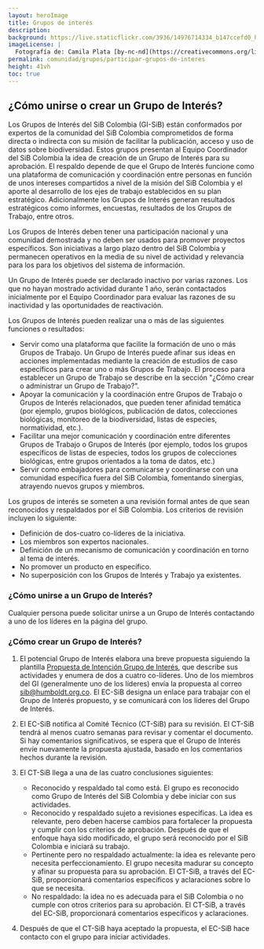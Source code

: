 ```yaml
---
layout: heroImage
title: Grupos de interés
description: 
background: https://live.staticflickr.com/3936/14976714334_b147ccefd0_h.jpg
imageLicense: |
  Fotografía de: Camila Plata [by-nc-nd](https://creativecommons.org/licenses/by-nc-nd/2.0/)  vía [Flickr](https://www.flickr.com/photos/camisilver/14976714334/) 
permalink: comunidad/grupos/participar-grupos-de-interes
height: 41vh
toc: true
---
```




## ¿Cómo unirse o crear un Grupo de Interés?

Los Grupos de Interés del SiB Colombia (GI-SiB) están conformados por expertos de la comunidad del SiB Colombia comprometidos de forma directa o indirecta con su misión de facilitar la publicación, acceso y uso de datos sobre biodiversidad. Estos grupos presentan al Equipo Coordinador del SiB Colombia la idea de creación de un Grupo de Interés para su aprobación. El respaldo depende de que el Grupo de Interés funcione como una plataforma de comunicación y coordinación entre personas en función de unos intereses compartidos a nivel de la misión del SiB Colombia y el aporte al desarrollo de los ejes de trabajo establecidos en su plan estratégico. Adicionalmente los Grupos de Interés generan resultados estratégicos como informes, encuestas, resultados de los Grupos de Trabajo, entre otros.

Los Grupos de Interés deben tener una participación nacional y una comunidad demostrada y no deben ser usados para promover proyectos específicos. Son iniciativas a largo plazo dentro del SiB Colombia y permanecen operativos en la media de su nivel de actividad y relevancia para los para los objetivos del sistema de información.

Un Grupo de Interés puede ser declarado inactivo por varias razones. Los que no hayan mostrado actividad durante 1 año, serán contactados inicialmente por el Equipo Coordinador para evaluar las razones de su inactividad y las oportunidades de reactivación.

Los Grupos de Interés pueden realizar una o más de las siguientes funciones o resultados:

+ Servir como una plataforma que facilite la formación de uno o más Grupos de Trabajo. Un Grupo de Interés puede afinar sus ideas en acciones implementadas mediante la creación de estudios de caso específicos para crear uno o más Grupos de Trabajo. El proceso para establecer un Grupo de Trabajo se describe en la sección "¿Cómo crear o administrar un Grupo de Trabajo?".
+ Apoyar la comunicación y la coordinación entre Grupos de Trabajo o Grupos de Interés relacionados, que pueden tener afinidad temática (por ejemplo, grupos biológicos, publicación de datos, colecciones biológicas, monitoreo de la biodiversidad, listas de especies, normatividad, etc.).
+ Facilitar una mejor comunicación y coordinación entre diferentes Grupos de Trabajo o Grupos de Interés (por ejemplo, todos los grupos específicos de listas de especies, todos los grupos de colecciones biológicas, entre grupos orientados a la toma de datos, etc.)
+ Servir como embajadores para comunicarse y coordinarse con una comunidad específica fuera del SiB Colombia, fomentando sinergias, atrayendo nuevos grupos y  miembros.

Los grupos de interés se someten a una revisión formal antes de que sean reconocidos y respaldados por el SiB Colombia. Los criterios de revisión incluyen lo siguiente:

+ Definición de dos-cuatro co-líderes de la iniciativa.
+ Los miembros son expertos nacionales.
+ Definición de un mecanismo de comunicación y coordinación en torno al tema de interés.
+ No promover un producto en específico.
+ No superposición con los Grupos de Interés y Trabajo ya existentes.


### ¿Cómo unirse a un Grupo de Interés?

Cualquier persona puede solicitar unirse a un Grupo de Interés contactando a uno de los líderes  en la página del grupo.

### ¿Cómo crear un Grupo de Interés?

1. El potencial Grupo de Interés elabora una breve propuesta siguiendo la plantilla [Propuesta de Intención Grupo de Interés](https://docs.google.com/document/d/105hm8zakjQApgZJXXwN6O7NcrUBqQN9x2wWbH-Vdyxk/edit?usp=sharing), que describe sus actividades y enumera de dos a cuatro co-líderes. Uno de los miembros del GI (generalmente uno de los líderes) envía la propuesta al correo [sib@humboldt.org.co](sib@humboldt.org.co). El EC-SiB designa un enlace para trabajar con el Grupo de Interés propuesto, y se comunicará con los líderes del Grupo de Interés.

2. El EC-SiB notifica al Comité Técnico (CT-SiB) para su revisión. El CT-SiB tendrá al menos cuatro semanas para revisar y comentar el documento. Si hay comentarios significativos, se espera que el Grupo de Interés envíe nuevamente la propuesta ajustada, basado en los comentarios hechos durante la revisión.

3. El CT-SiB llega a una de las cuatro conclusiones siguientes:
    + Reconocido y respaldado tal como está. El grupo es reconocido como Grupo de Interés del SiB Colombia y debe iniciar con sus actividades.
    + Reconocido y respaldado sujeto a revisiones específicas. La idea es relevante, pero deben hacerse cambios para fortalecer la propuesta y cumplir con los criterios de aprobación. Después de que el enfoque haya sido modificado, el grupo será reconocido por el SiB Colombia e iniciará su trabajo.
    + Pertinente pero no respaldado actualmente: la idea es relevante pero necesita perfeccionamiento. El grupo necesita madurar su concepto y afinar su propuesta para su aprobación. El CT-SiB, a través del EC-SiB, proporcionará comentarios específicos y aclaraciones sobre lo que se necesita.
    + No respaldado: la idea no es adecuada para el SiB Colombia o no cumple con otros criterios para su aprobación. El CT-SiB, a través del EC-SiB,  proporcionará comentarios específicos y aclaraciones.
4. Después de que el CT-SiB haya aceptado la propuesta, el EC-SiB hace contacto con el grupo para iniciar actividades.
